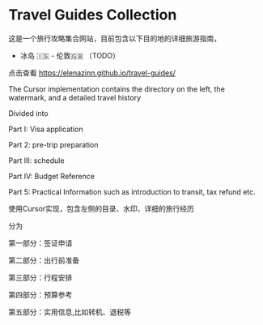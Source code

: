 # Travel Guides Collection

这是一个旅行攻略集合网站，目前包含以下目的地的详细旅游指南，

- 冰岛 🇮🇸  - 伦敦🇬🇧 （TODO）

点击查看 https://elenazinn.github.io/travel-guides/

  

The Cursor implementation contains the directory on the left, the watermark, and a detailed travel history

Divided into

Part I: Visa application

Part 2: pre-trip preparation

Part III: schedule

Part IV: Budget Reference

Part 5: Practical Information such as introduction to transit, tax refund etc.

使用Cursor实现，包含左侧的目录、水印、详细的旅行经历

分为

第一部分：签证申请

第二部分：出行前准备

第三部分：行程安排

第四部分：预算参考

第五部分：实用信息,比如转机、退税等



 
